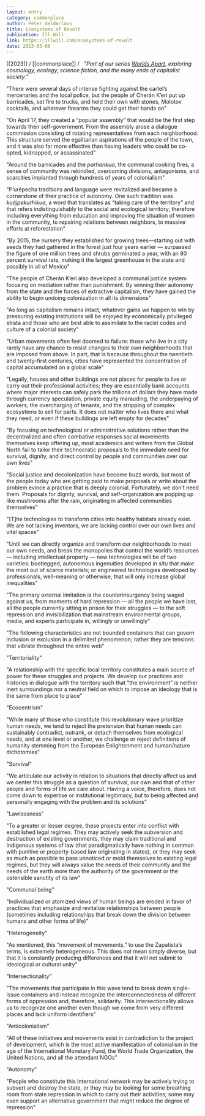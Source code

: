 ```yaml
---
layout: entry
category: commonplace
author: Peter Gelderloos
title: Ecosystems of Revolt
publication: Ill Will
link: https://illwill.com/ecosystems-of-revolt
date: 2023-03-06
---
```


[[2023]] / [[commonplace]] / 
 
"*Part of our series* [*Worlds Apart*](https://illwill.com/series/worlds-apart)*, exploring cosmology, ecology, science fiction, and the many ends of capitalist society.*"

"There were several days of intense fighting against the cartel’s mercenaries and the local police, but the people of Cherán K’eri put up barricades, set fire to trucks, and held their own with stones, Molotov cocktails, and whatever firearms they could get their hands on"

"On April 17, they created a “popular assembly” that would be the first step towards their self-government. From the assembly arose a dialogue commission consisting of rotating representatives from each neighborhood. This structure served the egalitarian aspirations of the people of the town, and it was also far more effective than having leaders who could be co-opted, kidnapped, or assassinated"

"Around the barricades and the *parhankua*, the communal cooking fires, a sense of community was rekindled, overcoming divisions, antagonisms, and scarcities implanted through hundreds of years of colonialism"

"P’urépecha traditions and language were revitalized and became a cornerstone of their practice of autonomy. One such tradition was *kuájpekurhikua*, a word that translates as “taking care of the territory” and that refers indistinguishably to the social and ecological territory, therefore including everything from education and improving the situation of women in the community, to repairing relations between neighbors, to massive efforts at reforestation"

"By 2015, the nursery they established for growing trees—starting out with seeds they had gathered in the forest just four years earlier — surpassed the figure of one million trees and shrubs germinated a year, with an 80 percent survival rate, making it the largest greenhouse in the state and possibly in all of Mexico"

"The people of Cherán K’eri also developed a communal justice system focusing on mediation rather than punishment. By winning their autonomy from the state and the forces of extractive capitalism, they have gained the ability to begin undoing colonization in all its dimensions"

"As long as capitalism remains intact, whatever gains we happen to win by pressuring existing institutions will be enjoyed by economically privileged strata and those who are best able to assimilate to the racist codes and culture of a colonial society"

"Urban movements often feel doomed to failure: those who live in a city rarely have any chance to resist changes to their own neighborhoods that are imposed from above. In part, that is because throughout the twentieth and twenty-first centuries, cities have represented the concentration of capital accumulated on a global scale"

"Legally, houses and other buildings are not places for people to live or carry out their professional activities; they are essentially bank accounts where major interests can safely park the trillions of dollars they have made through currency speculation, private equity marauding, the underpaying of workers, the overcharging of tenants, and the stripping of complex ecosystems to sell for parts. It does not matter who lives there and what they need, or even if these buildings are left empty for decades"

"By focusing on technological or administrative solutions rather than the decentralized and often combative responses social movements themselves keep offering up, most academics and writers from the Global North fail to tailor their technocratic proposals to the immediate need for survival, dignity, and direct control by people and communities over our own lives"

"Social justice and decolonization have become buzz words, but most of the people today who are getting paid to make proposals or write about the problem evince a practice that is deeply colonial. Fortunately, we don’t need them. Proposals for dignity, survival, and self-organization are popping up like mushrooms after the rain, originating in affected communities themselves"

"[T]he technologies to transform cities into healthy habitats already exist. We are not lacking inventors, we are lacking control over our own lives and vital spaces"

"Until we can directly organize and transform our neighborhoods to meet our own needs, and break the monopolies that control the world’s resources — including intellectual property — new technologies will be of two varieties: bootlegged, autonomous ingenuities developed *in situ* that make the most out of scarce materials; or engineered technologies developed by professionals, well-meaning or otherwise, that will only increase global inequalities"

"The primary external limitation is the counterinsurgency being waged against us, from moments of hard repression — all the people we have lost, all the people currently sitting in prison for their struggles — to the soft repression and invisibilization that mainstream environmental groups, media, and experts participate in, willingly or unwillingly"

"The following characteristics are not bounded containers that can govern inclusion or exclusion in a delimited phenomenon; rather they are tensions that vibrate throughout the entire web"

"Territoriality"

"A relationship with the specific local territory constitutes a main source of power for these struggles and projects. We develop our practices and histories in dialogue with the territory such that “the environment” is neither inert surroundings nor a neutral field on which to impose an ideology that is the same from place to place"

"Ecocentrism"

"While many of those who constitute this revolutionary wave prioritize human needs, we tend to reject the pretension that human needs can sustainably contradict, outrank, or detach themselves from ecological needs, and at one level or another, we challenge or reject definitions of humanity stemming from the European Enlightenment and human/nature dichotomies"

"Survival"

"We articulate our activity in relation to situations that directly affect us and we center this struggle as a question of survival, our own and that of other people and forms of life we care about. Having a voice, therefore, does not come down to expertise or institutional legitimacy, but to being affected and personally engaging with the problem and its solutions"

"Lawlessness"

"To a greater or lesser degree, these projects enter into conflict with established legal regimes. They may actively seek the subversion and destruction of existing governments, they may claim traditional and Indigenous systems of law (that paradigmatically have nothing in common with punitive or property-based law originating in states), or they may seek as much as possible to pass unnoticed or mold themselves to existing legal regimes, but they will always value the needs of their community and the needs of the earth more than the authority of the government or the ostensible sanctity of its law"

"Communal being"

"Individualized or atomized views of human beings are eroded in favor of practices that emphasize and revitalize relationships between people (sometimes including relationships that break down the division between humans and other forms of life)"

"Heterogeneity"

"As mentioned, this “movement of movements,” to use the Zapatista’s terms, is extremely heterogeneous. This does not mean simply diverse, but that it is constantly producing differences and that it will not submit to ideological or cultural unity"

"Intersectionality"

"The movements that participate in this wave tend to break down single- issue containers and instead recognize the interconnectedness of different forms of oppression and, therefore, solidarity. This intersectionality allows us to recognize one another even though we come from very different places and lack uniform identifiers"

"Anticolonialism"

"All of these initiatives and movements exist in contradiction to the project of development, which is the most active manifestation of colonialism in the age of the International Monetary Fund, the World Trade Organization, the United Nations, and all the attendant NGOs"

"Autonomy"

"People who constitute this international network may be actively trying to subvert and destroy the state, or they may be looking for some breathing room from state repression in which to carry out their activities; some may even support an alternative government that might reduce the degree of repression"
